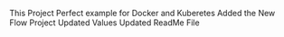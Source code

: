 This Project Perfect example for Docker and Kuberetes
Added the New Flow Project
Updated Values
Updated ReadMe File

